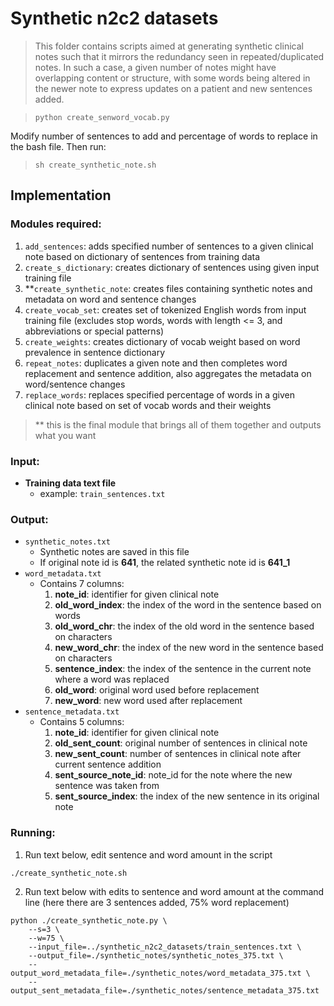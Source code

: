 # Synthetic n2c2 datasets
> This folder contains scripts aimed at generating synthetic clinical notes such that
> it mirrors the redundancy seen in repeated/duplicated notes. In such a case, a given number of 
> notes might have overlapping content or structure, with some words being altered in the newer note to 
> express updates on a patient and new sentences added.

> `python create_senword_vocab.py`

Modify number of sentences to add and percentage of words to replace in the bash file.
Then run:

> `sh create_synthetic_note.sh`

## Implementation
### Modules required:
1. `add_sentences`: adds specified number of sentences to a given clinical note based on dictionary of sentences from training data
2. `create_s_dictionary`: creates dictionary of sentences using given input training file
3. **`create_synthetic_note`: creates files containing synthetic notes and metadata on word and sentence changes
4. `create_vocab_set`: creates set of tokenized English words from input training file (excludes stop words, words with length <= 3, and abbreviations or special patterns)
5. `create_weights`: creates dictionary of vocab weight based on word prevalence in sentence dictionary
6. `repeat_notes`: duplicates a given note and then completes word replacement and sentence addition, also aggregates the metadata on word/sentence changes
7. `replace_words`: replaces specified percentage of words in a given clinical note based on set of vocab words and their weights
>** this is the final module that brings all of them together and outputs what you want
### Input:
* **Training data text file**
  * example: `train_sentences.txt`
### Output:
* `synthetic_notes.txt`
  * Synthetic notes are saved in this file
  * If original note id is **641**, the related synthetic note id is **641_1**
* `word_metadata.txt`
  * Contains 7 columns:
    1. **note_id**: identifier for given clinical note
    2. **old_word_index**: the index of the word in the sentence based on words
    3. **old_word_chr**: the index of the old word in the sentence based on characters
    4. **new_word_chr**: the index of the new word in the sentence based on characters
    5. **sentence_index**: the index of the sentence in the current note where a word was replaced
    6. **old_word**: original word used before replacement
    7. **new_word**: new word used after replacement
* `sentence_metadata.txt`
  * Contains 5 columns:
      1. **note_id**: identifier for given clinical note
      2. **old_sent_count**: original number of sentences in clinical note
      3. **new_sent_count**: number of sentences in clinical note after current sentence addition
      4. **sent_source_note_id**: note_id for the note where the new sentence was taken from
      5. **sent_source_index**: the index of the new sentence in its original note
### Running:
1. Run text below, edit sentence and word amount in the script
```angular2html
./create_synthetic_note.sh
```
2. Run text below with edits to sentence and word amount at the command line (here there are 3 sentences added, 75% word replacement)
```angular2html
python ./create_synthetic_note.py \
    --s=3 \
    --w=75 \
    --input_file=../synthetic_n2c2_datasets/train_sentences.txt \
    --output_file=./synthetic_notes/synthetic_notes_375.txt \
    --output_word_metadata_file=./synthetic_notes/word_metadata_375.txt \
    --output_sent_metadata_file=./synthetic_notes/sentence_metadata_375.txt

```
